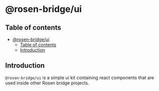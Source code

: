 # @rosen-bridge/ui

## Table of contents

- [@rosen-bridge/ui](#rosen-bridgeui)
  - [Table of contents](#table-of-contents)
  - [Introduction](#introduction)

## Introduction

`@rosen-bridge/ui` is a simple ui kit containing react components that are used
inside other Rosen bridge projects.
